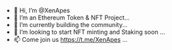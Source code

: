 - 👋 Hi, I’m @XenApes
- 👀 I’m an Ethereum Token & NFT Project...
- 🌱 I’m currently building the community...
- 💞️ I’m looking to start NFT minting and Staking soon ...
- 📫 Come join us https://t.me/XenApes ...

<!---
XenApes/XenApes is a ✨ special ✨ repository because its `README.md` (this file) appears on your GitHub profile.
You can click the Preview link to take a look at your changes.
--->
